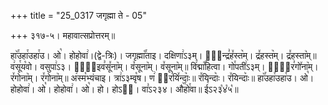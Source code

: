 +++
title = "25_0317 जगृह्मा ते - 05"

+++
३१७-५। महावात्सप्रोत्तरम्॥

हा꣥꣯उहा꣯उहा꣯उ। ओ꣡। होहोवा꣢।(द्वे-त्रिः)। जगृह्मा꣡꣯ताइ। दक्षिणा꣢ऽ३म्। इ꣢᳐न्द्र꣣ह꣤स्त꣥म्। द्र꣤हस्त꣥म्। द्र꣤हस्ता꣥म्॥ व꣢सू꣯य꣡वो। वसुपा꣢ऽ३। ता꣢᳐इव꣣सू꣤ना꣥म्। व꣤सूना꣥म्। व꣤सूना꣥म्॥ वि꣢द्मा꣡꣯हित्वा। गो꣯पती꣢ऽ३म्। शू꣢᳐र꣣गो꣤ना꣥म्। र꣤गोना꣥म्। र꣤गोना꣥म्॥ अ꣢स्म꣡भ्यंचाइ। त्रा꣢ऽ३म्वृ꣡ष। ण꣢ ꣳ᳐र꣣यि꣤न्दाः꣥॥ र꣤यिन्दाः꣥। र꣤यिन्दाः꣥॥ हा꣥꣯उहा꣯उहा꣯उ। ओ꣡। होहोवा꣢। ओ꣡। होहोवा꣢। ओ꣡। हो। होऽ२᳐। वा꣣ऽ२३४। औ꣥꣯हो꣯वा॥ ई꣣ऽ२३꣡४꣡५꣡॥